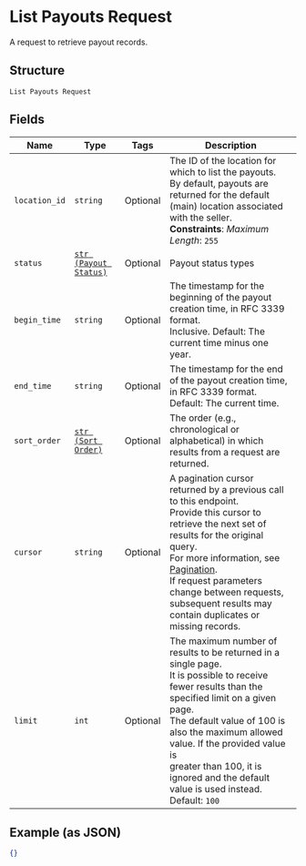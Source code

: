 
# List Payouts Request

A request to retrieve payout records.

## Structure

`List Payouts Request`

## Fields

| Name | Type | Tags | Description |
|  --- | --- | --- | --- |
| `location_id` | `string` | Optional | The ID of the location for which to list the payouts.<br>By default, payouts are returned for the default (main) location associated with the seller.<br>**Constraints**: *Maximum Length*: `255` |
| `status` | [`str (Payout Status)`](../../doc/models/payout-status.md) | Optional | Payout status types |
| `begin_time` | `string` | Optional | The timestamp for the beginning of the payout creation time, in RFC 3339 format.<br>Inclusive. Default: The current time minus one year. |
| `end_time` | `string` | Optional | The timestamp for the end of the payout creation time, in RFC 3339 format.<br>Default: The current time. |
| `sort_order` | [`str (Sort Order)`](../../doc/models/sort-order.md) | Optional | The order (e.g., chronological or alphabetical) in which results from a request are returned. |
| `cursor` | `string` | Optional | A pagination cursor returned by a previous call to this endpoint.<br>Provide this cursor to retrieve the next set of results for the original query.<br>For more information, see [Pagination](https://developer.squareup.com/docs/basics/api101/pagination).<br>If request parameters change between requests, subsequent results may contain duplicates or missing records. |
| `limit` | `int` | Optional | The maximum number of results to be returned in a single page.<br>It is possible to receive fewer results than the specified limit on a given page.<br>The default value of 100 is also the maximum allowed value. If the provided value is<br>greater than 100, it is ignored and the default value is used instead.<br>Default: `100` |

## Example (as JSON)

```json
{}
```

